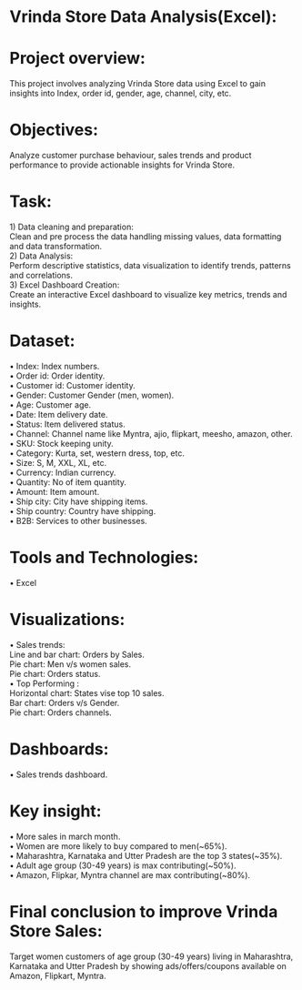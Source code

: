 <h1>Vrinda Store Data Analysis(Excel):</h1>

<h1>Project overview:</h1>
This project involves analyzing Vrinda Store data using Excel to gain insights into Index, order id, gender, age, channel, city, etc.

<h1>Objectives:</h1>
Analyze customer purchase behaviour, sales trends and product performance to provide actionable insights for Vrinda Store.

<h1>Task:</h1>
1)	Data cleaning and preparation:<br>
Clean and pre process the data handling missing values, data formatting and data transformation.<br>
2)	Data Analysis:<br>
Perform descriptive statistics, data visualization to identify trends, patterns and correlations.<br>
3)	Excel Dashboard Creation:<br>
Create an interactive Excel dashboard to visualize key metrics, trends and insights.<br>


 
<h1>Dataset:</h1>
•	Index: Index numbers.<br> 
•	Order id: Order identity.<br>
•	Customer id: Customer identity.<br>
•	Gender: Customer Gender (men, women).<br>
•	Age: Customer age.<br>
•	Date: Item delivery date.<br>
•	Status: Item delivered status.<br>
•	Channel: Channel name like Myntra, ajio, flipkart, meesho, amazon, other.<br>
•	SKU: Stock keeping unity.<br>
•	Category: Kurta, set, western dress, top, etc.<br>
•	Size: S, M, XXL, XL, etc.<br>
•	Currency: Indian currency.<br>
•	Quantity: No of item quantity.<br>
•	Amount: Item amount.<br>
•	Ship city: City have shipping items.<br>
•	Ship country: Country have shipping.<br>
•	B2B: Services to other businesses.<br> 

<h1>Tools and Technologies:</h1>
•	Excel



<h1>Visualizations:</h1>

•	Sales trends:<br>
Line and bar chart: Orders by Sales.<br>
Pie chart: Men v/s women sales.<br>
Pie chart: Orders status.<br>
•	Top Performing :<br>
Horizontal chart: States vise top 10 sales.<br>
Bar chart: Orders v/s Gender.<br>
Pie chart: Orders channels.<br>


<h1>Dashboards:</h1>
•	Sales trends dashboard.<br>


<h1>Key insight:</h1>
•	More sales in march month.<br>
•	Women are more likely to buy compared to men(~65%).<br>
•	Maharashtra, Karnataka and Utter Pradesh are the top 3 states(~35%).<br>
•	Adult age group (30-49 years) is max contributing(~50%).<br>
•	Amazon, Flipkar, Myntra channel are max contributing(~80%).<br>

<h1>Final conclusion to improve Vrinda Store Sales:</h1>
Target women customers of age group (30-49 years) living in Maharashtra, Karnataka and Utter Pradesh by showing ads/offers/coupons available on Amazon, Flipkart, Myntra.<br>
